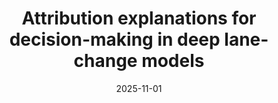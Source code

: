 ---
title: "Attribution explanations for decision-making in deep lane-change models"
collection: publications
permalink: /publication/2025-attr-lc-TRC
date: 2025-11-01
venue: 'Transportation Research Part C: Emerging Technologies'
# paperurl: '/files/pdf/research/Turning the Lights on.pdf'
link: 'https://www.sciencedirect.com/science/article/pii/S0968090X25003651'
paperurl: '/files/pdf/research/202510AttrLC-TRC.pdf'
# github: 'https://github.com/GlowingHorse/NetVisCompare'
book: '/research/20multi-attr'
# zenodo: 'https://zenodo.org/badge/628158030.svg'
# researchButton: 'https://shirui-homepage.com/research/attr-vis/'
citation: 'Rui Shi, <a href="https://li-tianxing.github.io/">Tianxing Li</a>, <a href="https://researchmap.jp/yama314/">Yasushi Yamaguchi</a>, <a href="https://cpns.bjut.edu.cn/index.html#/home">Liguo Zhang</a>. <i>Transportation Research Part C: Emerging Technologies</i>, 2025, 180: 105361.'
---